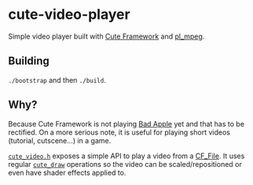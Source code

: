 # cute-video-player

Simple video player built with [Cute Framework](https://github.com/RandyGaul/cute_framework) and [pl_mpeg](https://github.com/phoboslab/pl_mpeg).

## Building

`./bootstrap` and then `./build`.

## Why?

Because Cute Framework is not playing [Bad Apple](https://archive.org/details/hd-60-fps-bad-apple-shadow-art-pv-720-x-960-60fps) yet and that has to be rectified.
On a more serious note, it is useful for playing short videos (tutorial, cutscene...) in a game.

[`cute_video.h`](src/cute_video.h) exposes a simple API to play a video from a [CF_File](https://randygaul.github.io/cute_framework/topics/virtual_file_system/).
It uses regular [`cute_draw`](https://randygaul.github.io/cute_framework/topics/drawing/) operations so the video can be scaled/repositioned or even have shader effects applied to.
